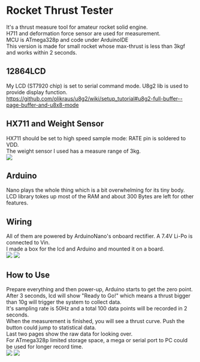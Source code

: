# Rocket Thrust Tester
It's a thrust measure tool for amateur rocket solid engine.<br />
H711 and deformation force sensor are used for measurement.<br />
MCU is ATmega328p and code under ArduinoIDE<br />
This version is made for small rocket whose max-thrust is less than 3kgf and works within 2 seconds. <br />

## 12864LCD
My LCD (ST7920 chip) is set to serial command mode. U8g2 lib is used to provide display function.<br />
https://github.com/olikraus/u8g2/wiki/setup_tutorial#u8g2-full-buffer--page-buffer-and-u8x8-mode 

## HX711 and Weight Sensor
HX711 should be set to high speed sample mode: RATE pin is soldered to VDD.<br />
The weight sensor I used has a measure range of 3kg.<br />
![](https://github.com/LazemanCY/rocket-thrust-tester/blob/master/HX711.jpg)

## Arduino
Nano plays the whole thing which is a bit overwhelming for its tiny body.<br />
LCD library tokes up most of the RAM and about 300 Bytes are left for other features.<br />

## Wiring
All of them are powered by ArduinoNano's onboard rectifier. A 7.4V Li-Po is connected to Vin.<br />
I made a box for the lcd and Arduino and mounted it on a board.<br />
![](https://github.com/LazemanCY/rocket-thrust-tester/blob/master/Wiring.jpg)
![](https://github.com/LazemanCY/rocket-thrust-tester/blob/master/Appearance.jpg)

## How to Use
Prepare everything and then power-up, Arduino starts to get the zero point. <br />
After 3 seconds, lcd will show "Ready to Go!" which means a thrust bigger than 10g will trigger the system to collect data.<br />
It's sampling rate is 50Hz and a total 100 data points will be recorded in 2 seconds.<br />
When the measurement is finished, you will see a thrust curve. Push the button could jump to statistical data. <br />
Last two pages show the raw data for looking over.<br />
For ATmega328p limited storage space, a mega or serial port to PC could be used for longer record time.<br />
![](https://github.com/LazemanCY/rocket-thrust-tester/blob/master/Ready.jpg)
![](https://github.com/LazemanCY/rocket-thrust-tester/blob/master/18-1-18%201025%20test.jpg)